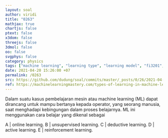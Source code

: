 ```yaml
---
layout: soal
author: viridi
title: "0263"
mathjax: true
chartjs: false
ptext: false
x3dom: false
threejs: false
3dmol: false
oo: false
svgphys: false
category: physics
tags: ["machine learning", "learning type", "learning model", "fi3201", "2020-2"]
date: 2021-04-20 15:26:00 +07
permalink: /0263
src: https://github.com/dudung/soal/commits/master/_posts/0/26/2021-04-20-machine-learning-3.md
ref: https://machinelearningmastery.com/types-of-learning-in-machine-learning/
---
```

Dalam suatu kasus pembelajaran mesin atau machine learning (ML) dapat dirancang untuk mampu bertanya kepada operator, yang seorang manusia, saat menghadapi kebingungan dalam proses belajarnya. ML ini menggunakan cara belajar yang dikenal sebagai

A | online learning.
B | unsupervised learning.
C | deductive learning.
D | active learning.
E | reinforcement learning.
